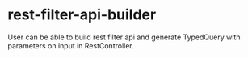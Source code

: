 # rest-filter-api-builder
User can be able to build rest filter api and generate TypedQuery with parameters on input in RestController.
